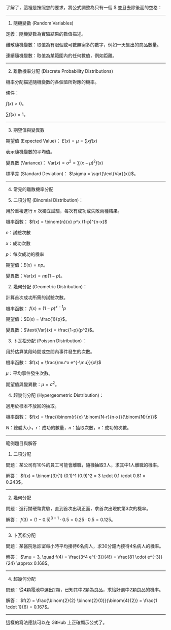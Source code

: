了解了，這裡是按照您的要求，將公式調整為只有一個 $ 並且去除後面的空格：


---

1. 隨機變數 (Random Variables)

定義：隨機變數為實驗結果的數值描述。

離散隨機變數：取值為有限個或可數無窮多的數字，例如一天售出的商品數量。

連續隨機變數：取值為某範圍內的任何數值，例如距離。




---

2. 離散機率分配 (Discrete Probability Distributions)

機率分配描述隨機變數的各個值所對應的機率。

條件：

$f(x) > 0$。

$\sum f(x) = 1$。




---

3. 期望值與變異數

期望值 (Expected Value)： $E(x) = \mu = \sum x f(x)$

表示隨機變數的平均值。


變異數 (Variance)： $\text{Var}(x) = \sigma^2 = \sum (x - \mu)^2 f(x)$

標準差 (Standard Deviation)：
$\sigma = \sqrt{\text{Var}(x)}$。




---

4. 常見的離散機率分配

1. 二項分配 (Binomial Distribution)：

用於重複進行 $n$ 次獨立試驗，每次有成功或失敗兩種結果。

機率函數： $f(x) = \binom{n}{x} p^x (1-p)^{n-x}$

$n$：試驗次數

$x$：成功次數

$p$：每次成功的機率


期望值：$E(x) = np$。

變異數：$\text{Var}(x) = np(1-p)$。



2. 幾何分配 (Geometric Distribution)：

計算首次成功所需的試驗次數。

機率函數： $f(x) = (1-p)^{x-1} p$

期望值：$E(x) = \frac{1}{p}$。

變異數：$\text{Var}(x) = \frac{1-p}{p^2}$。



3. 卜瓦松分配 (Poisson Distribution)：

用於估算某段時間或空間內事件發生的次數。

機率函數： $f(x) = \frac{\mu^x e^{-\mu}}{x!}$

$\mu$：平均事件發生次數。


期望值與變異數：$\mu = \sigma^2$。



4. 超幾何分配 (Hypergeometric Distribution)：

適用於樣本不放回的抽取。

機率函數： $f(x) = \frac{\binom{r}{x} \binom{N-r}{n-x}}{\binom{N}{n}}$

$N$：總體大小，$r$：成功的數量，$n$：抽取次數，$x$：成功的次數。






---

範例題目與解答

1. 二項分配

問題：某公司有10%的員工可能會離職，隨機抽取3人，求其中1人離職的機率。

解答： $f(x) = \binom{3}{1} (0.1)^1 (0.9)^2 = 3 \cdot 0.1 \cdot 0.81 = 0.243$。



---

2. 幾何分配

問題：進行拋硬幣實驗，直到首次出現正面，求首次出現於第3次的機率。

解答： $f(3) = (1-0.5)^{3-1} \cdot 0.5 = 0.25 \cdot 0.5 = 0.125$。



---

3. 卜瓦松分配

問題：某醫院急診室每小時平均接待6名病人，求30分鐘內接待4名病人的機率。

解答： $\mu = 3, \quad f(4) = \frac{3^4 e^{-3}}{4!} = \frac{81 \cdot e^{-3}}{24} \approx 0.168$。



---

4. 超幾何分配

問題：從4顆電池中選出2顆，已知其中2顆為良品，求恰好選中2顆良品的機率。

解答： $f(2) = \frac{\binom{2}{2} \binom{2}{0}}{\binom{4}{2}} = \frac{1 \cdot 1}{6} = 0.167$。



---

這樣的寫法應該可以在 GitHub 上正確顯示公式了。
